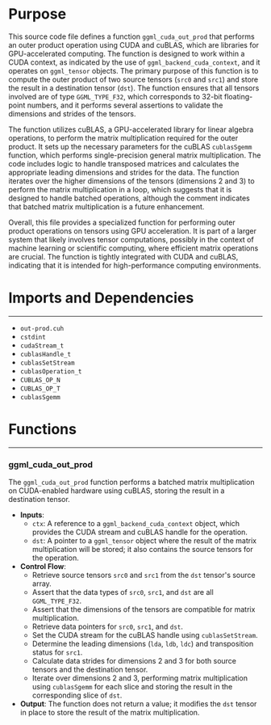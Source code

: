 # Purpose
This source code file defines a function `ggml_cuda_out_prod` that performs an outer product operation using CUDA and cuBLAS, which are libraries for GPU-accelerated computing. The function is designed to work within a CUDA context, as indicated by the use of `ggml_backend_cuda_context`, and it operates on `ggml_tensor` objects. The primary purpose of this function is to compute the outer product of two source tensors (`src0` and `src1`) and store the result in a destination tensor (`dst`). The function ensures that all tensors involved are of type `GGML_TYPE_F32`, which corresponds to 32-bit floating-point numbers, and it performs several assertions to validate the dimensions and strides of the tensors.

The function utilizes cuBLAS, a GPU-accelerated library for linear algebra operations, to perform the matrix multiplication required for the outer product. It sets up the necessary parameters for the cuBLAS `cublasSgemm` function, which performs single-precision general matrix multiplication. The code includes logic to handle transposed matrices and calculates the appropriate leading dimensions and strides for the data. The function iterates over the higher dimensions of the tensors (dimensions 2 and 3) to perform the matrix multiplication in a loop, which suggests that it is designed to handle batched operations, although the comment indicates that batched matrix multiplication is a future enhancement.

Overall, this file provides a specialized function for performing outer product operations on tensors using GPU acceleration. It is part of a larger system that likely involves tensor computations, possibly in the context of machine learning or scientific computing, where efficient matrix operations are crucial. The function is tightly integrated with CUDA and cuBLAS, indicating that it is intended for high-performance computing environments.
# Imports and Dependencies

---
- `out-prod.cuh`
- `cstdint`
- `cudaStream_t`
- `cublasHandle_t`
- `cublasSetStream`
- `cublasOperation_t`
- `CUBLAS_OP_N`
- `CUBLAS_OP_T`
- `cublasSgemm`


# Functions

---
### ggml\_cuda\_out\_prod
The `ggml_cuda_out_prod` function performs a batched matrix multiplication on CUDA-enabled hardware using cuBLAS, storing the result in a destination tensor.
- **Inputs**:
    - `ctx`: A reference to a `ggml_backend_cuda_context` object, which provides the CUDA stream and cuBLAS handle for the operation.
    - `dst`: A pointer to a `ggml_tensor` object where the result of the matrix multiplication will be stored; it also contains the source tensors for the operation.
- **Control Flow**:
    - Retrieve source tensors `src0` and `src1` from the `dst` tensor's source array.
    - Assert that the data types of `src0`, `src1`, and `dst` are all `GGML_TYPE_F32`.
    - Assert that the dimensions of the tensors are compatible for matrix multiplication.
    - Retrieve data pointers for `src0`, `src1`, and `dst`.
    - Set the CUDA stream for the cuBLAS handle using `cublasSetStream`.
    - Determine the leading dimensions (`lda`, `ldb`, `ldc`) and transposition status for `src1`.
    - Calculate data strides for dimensions 2 and 3 for both source tensors and the destination tensor.
    - Iterate over dimensions 2 and 3, performing matrix multiplication using `cublasSgemm` for each slice and storing the result in the corresponding slice of `dst`.
- **Output**: The function does not return a value; it modifies the `dst` tensor in place to store the result of the matrix multiplication.


